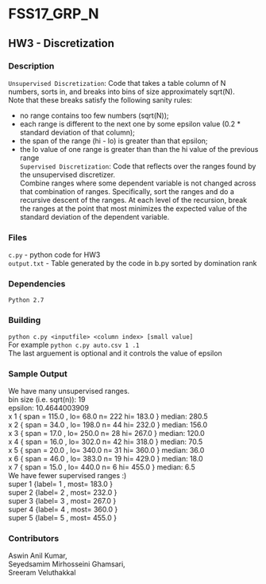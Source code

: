 # FSS17_GRP_N
## HW3 - Discretization

### Description
`Unsupervised Discretization`: Code that takes a table column of N numbers, sorts in, and breaks into bins of size approximately sqrt(N).   
Note that these breaks satisfy the following sanity rules:  
- no range contains too few numbers (sqrt(N));  
- each range is different to the next one by some epsilon value (0.2 * standard deviation of that column);
- the span of the range (hi - lo) is greater than that epsilon;  
- the lo value of one range is greater than than the hi value of the previous range  
`Supervised Discretization`: Code that reflects over the ranges found by the unsupervised discretizer.  
Combine ranges where some dependent variable is not changed across that combination of ranges. Specifically, sort the ranges and do a recursive descent of the ranges. At each level of the recursion, break the ranges at the point that most minimizes the expected value of the standard deviation of the dependent variable.

### Files
`c.py` - python code for HW3   
`output.txt` - Table generated by the code in b.py sorted by domination rank  

### Dependencies
`Python 2.7`

### Building
`python c.py <inputfile> <column index> [small value]`  
For example `python c.py auto.csv 1 .1`  
The last arguement is optional and it controls the value of epsilon

### Sample Output
We have many unsupervised ranges.  
bin size (i.e. sqrt(n)): 19  
epsilon: 10.4644003909  
x     1 { span =  115.0 , lo=  68.0  n=  222  hi=  183.0 } median:  280.5  
x     2 { span =  34.0 , lo=  198.0  n=  44  hi=  232.0 } median:  156.0  
x     3 { span =  17.0 , lo=  250.0  n=  28  hi=  267.0 } median:  120.0  
x     4 { span =  16.0 , lo=  302.0  n=  42  hi=  318.0 } median:  70.5  
x     5 { span =  20.0 , lo=  340.0  n=  31  hi=  360.0 } median:  36.0  
x     6 { span =  46.0 , lo=  383.0  n=  19  hi=  429.0 } median:  18.0  
x     7 { span =  15.0 , lo=  440.0  n=  6  hi=  455.0 } median:  6.5  
We have fewer supervised ranges :)  
super     1   {label=  1 , most=  183.0 }  
super     2   {label=  2 , most=  232.0 }  
super     3   {label=  3 , most=  267.0 }  
super     4   {label=  4 , most=  360.0 }  
super     5   {label=  5 , most=  455.0 }   
 

### Contributors
Aswin Anil Kumar,  
Seyedsamim Mirhosseini Ghamsari,  
Sreeram Veluthakkal
